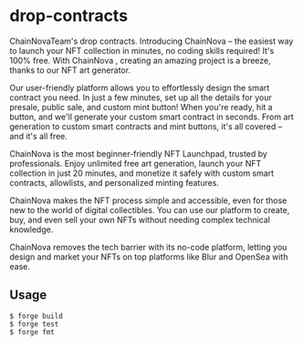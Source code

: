 # drop-contracts

ChainNovaTeam's drop contracts.
Introducing ChainNova  – the easiest way to launch your NFT collection in minutes, no coding skills required! It's 100% free. With ChainNova , creating an amazing project is a breeze, thanks to our NFT art generator.

Our user-friendly platform allows you to effortlessly design the smart contract you need. In just a few minutes, set up all the details for your presale, public sale, and custom mint button! When you're ready, hit a button, and we'll generate your custom smart contract in seconds. From art generation to custom smart contracts and mint buttons, it's all covered – and it's all free.

ChainNova  is the most beginner-friendly NFT Launchpad, trusted by professionals. Enjoy unlimited free art generation, launch your NFT collection in just 20 minutes, and monetize it safely with custom smart contracts, allowlists, and personalized minting features.

ChainNova makes the NFT process simple and accessible, even for those new to the world of digital collectibles. You can use our platform to create, buy, and even sell your own NFTs without needing complex technical knowledge.

ChainNova removes the tech barrier with its no-code platform, letting you design and market your NFTs on top platforms like Blur and OpenSea with ease.


## Usage

```shell
$ forge build
$ forge test
$ forge fmt
```

